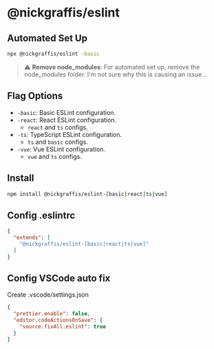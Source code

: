 # @nickgraffis/eslint

## Automated Set Up

```bash
npx @nickgraffis/eslint -basic
```
> :warning: **Remove node_modules**: For automated set up, remove the node_modules folder. I'm not sure why this is causing an issue...

## Flag Options
* `-basic`: Basic ESLint configuration.
* `-react`: React ESLint configuration.
  * `react` and `ts` configs.
* `-ts`: TypeScript ESLint configuration.
  * `ts` and `basic` configs.
* `-vue`: Vue ESLint configuration.
  * `vue` and `ts` configs.

## Install

```bash
npm install @nickgraffis/eslint-[basic|react|ts|vue]
```

## Config .eslintrc
```json
{
  "extends": [
    "@nickgraffis/eslint-[basic|react|ts|vue]"
  ]
}
```

## Config VSCode auto fix

Create .vscode/settings.json

```json
{
  "prettier.enable": false,
  "editor.codeActionsOnSave": {
    "source.fixAll.eslint": true
  }
}
```